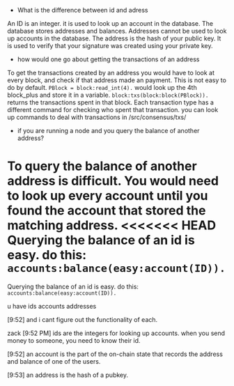 * What is the difference between id and adress

An ID is an integer. it is used to look up an account in the database. The database stores addresses and balances. Addresses cannot be used to look up accounts in the database.
The address is the hash of your public key. It is used to verify that your signature was created using your private key.


* how would one go about getting the transactions of an address

To get the transactions created by an address you would have to look at every block, and check if that address made an payment. This is not easy to do by default.
`PBlock = block:read_int(4).` would look up the 4th block_plus and store it in a variable.
`block:txs(block:block(PBlock)).` returns the transactions spent in that block.
Each transaction type has a different command for checking who spent that transaction. you can look up commands to deal with transactions in /src/consensus/txs/

* if you are running a node and you query the balance of another address?

To query the balance of another address is difficult. You would need to look up every account until you found the account that stored the matching address.
<<<<<<< HEAD
Querying the balance of an id is easy. do this: `accounts:balance(easy:account(ID)).`
=======
Querying the balance of an id is easy. do this: `accounts:balance(easy:account(ID)).`


u have
ids
accounts
addresses

[9:52]
and i cant figure out the functionality of each.

zack
[9:52 PM]
ids are the integers for looking up accounts. when you send money to someone, you need to know their id.

[9:52]
an account is the part of the on-chain state that records the address and balance of one of the users.

[9:53]
an address is the hash of a pubkey.
